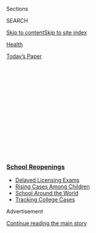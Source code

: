 <div id="app">

<div>

<div>

<div>

<div class="NYTAppHideMasthead css-1q2w90k e1suatyy0">

<div class="section css-ui9rw0 e1suatyy2">

<div class="css-eph4ug er09x8g0">

<div class="css-6n7j50">

</div>

<span class="css-1dv1kvn">Sections</span>

<div class="css-10488qs">

<span class="css-1dv1kvn">SEARCH</span>

</div>

[Skip to content](#site-content)[Skip to site
index](#site-index)

</div>

<div id="masthead-section-label" class="css-1wr3we4 eaxe0e00">

[Health](https://www.nytimes3xbfgragh.onion/section/health)

</div>

<div class="css-10698na e1huz5gh0">

</div>

</div>

<div id="masthead-bar-one" class="section hasLinks css-15hmgas e1csuq9d3">

<div class="css-uqyvli e1csuq9d0">

</div>

<div class="css-1uqjmks e1csuq9d1">

</div>

<div class="css-9e9ivx">

[](https://myaccount.nytimes3xbfgragh.onion/auth/login?response_type=cookie&client_id=vi)

</div>

<div class="css-1bvtpon e1csuq9d2">

[Today’s
Paper](https://www.nytimes3xbfgragh.onion/section/todayspaper)

</div>

</div>

</div>

</div>

<div data-aria-hidden="false">

<div id="site-content" data-role="main">

<div>

<div class="css-1aor85t" style="opacity:0.000000001;z-index:-1;visibility:hidden">

<div class="css-1hqnpie">

<div class="css-epjblv">

<span class="css-17xtcya">[Health](/section/health)</span><span class="css-x15j1o">|</span><span class="css-fwqvlz">A
Parent’s Toughest Call: In-Person Schooling or
Not?</span>

</div>

<div class="css-k008qs">

<div class="css-1iwv8en">

<span class="css-18z7m18"></span>

<div>

</div>

</div>

<span class="css-1n6z4y">https://nyti.ms/2YU6plP</span>

<div class="css-1705lsu">

<div class="css-4xjgmj">

<div class="css-4skfbu" data-role="toolbar" data-aria-label="Social Media Share buttons, Save button, and Comments Panel with current comment count" data-testid="share-tools">

  - 
  - 
  - 
  - 
    
    <div class="css-6n7j50">
    
    </div>

  - 
  - 

</div>

</div>

</div>

</div>

</div>

</div>

<div class="css-13pd83m">

<div class="css-l9svim">

### [<span class="css-pa1jbp"><span class="css-1rxm0ex">School</span><span class="css-1rxm0ex"> Reopenings</span></span>](https://www.nytimes3xbfgragh.onion/spotlight/schools-reopening?name=styln-coronavirus-schools-reopening&region=TOP_BANNER&block=storyline_menu_recirc&action=click&pgtype=Article&impression_id=d5d64730-f1c6-11ea-8605-93fb3e12e0cf&variant=undefined)

  - <span class="css-ousu42">[Delayed Licensing
    Exams](https://www.nytimes3xbfgragh.onion/2020/09/04/us/bar-exam-coronavirus.html?name=styln-coronavirus-schools-reopening&region=TOP_BANNER&block=storyline_menu_recirc&action=click&pgtype=Article&impression_id=d5d66e40-f1c6-11ea-8605-93fb3e12e0cf&variant=undefined)</span>
  - <span class="css-ousu42">[Rising Cases Among
    Children](https://www.nytimes3xbfgragh.onion/interactive/2020/08/31/us/coronavirus-cases-children.html?name=styln-coronavirus-schools-reopening&region=TOP_BANNER&block=storyline_menu_recirc&action=click&pgtype=Article&impression_id=d5d66e41-f1c6-11ea-8605-93fb3e12e0cf&variant=undefined)</span>
  - <span class="css-ousu42">[School Around the
    World](https://www.nytimes3xbfgragh.onion/2020/09/01/world/schools-reopen-globe-students.html?name=styln-coronavirus-schools-reopening&region=TOP_BANNER&block=storyline_menu_recirc&action=click&pgtype=Article&impression_id=d5d66e42-f1c6-11ea-8605-93fb3e12e0cf&variant=undefined)</span>
  - <span class="css-ousu42">[Tracking College
    Cases](https://www.nytimes3xbfgragh.onion/interactive/2020/us/covid-college-cases-tracker.html?name=styln-coronavirus-schools-reopening&region=TOP_BANNER&block=storyline_menu_recirc&action=click&pgtype=Article&impression_id=d5d66e43-f1c6-11ea-8605-93fb3e12e0cf&variant=undefined)</span>

</div>

</div>

<div id="top-wrapper" class="css-1sy8kpn">

<div id="top-slug" class="css-l9onyx">

Advertisement

</div>

[Continue reading the main
story](#after-top)

<div class="ad top-wrapper" style="text-align:center;height:100%;display:block;min-height:250px">

<div id="top" class="place-ad" data-position="top" data-size-key="top">

</div>

</div>

<div id="after-top">

</div>

</div>

<div>

<div id="sponsor-wrapper" class="css-1hyfx7x">

<div id="sponsor-slug" class="css-19vbshk">

Supported by

</div>

[Continue reading the main
story](#after-sponsor)

<div id="sponsor" class="ad sponsor-wrapper" style="text-align:center;height:100%;display:block">

</div>

<div id="after-sponsor">

</div>

</div>

<div class="css-186x18t">

</div>

<div class="css-1vkm6nb ehdk2mb0">

# A Parent’s Toughest Call: In-Person Schooling or Not?

</div>

Parents are wrestling with difficult choices over sending their children
to school. Here’s how one science reporter made the decision.

<div class="css-79elbk" data-testid="photoviewer-wrapper">

<div class="css-z3e15g" data-testid="photoviewer-wrapper-hidden">

</div>

<div class="css-1a48zt4 ehw59r15" data-testid="photoviewer-children">

![<span class="css-16f3y1r e13ogyst0" data-aria-hidden="true">A
back-to-school resource fair the day before schools reopened in Los
Angeles County this
year.</span><span class="css-cnj6d5 e1z0qqy90" itemprop="copyrightHolder"><span class="css-1ly73wi e1tej78p0">Credit...</span><span><span>Etienne
Laurent/EPA, via
Shutterstock</span></span></span>](https://static01.graylady3jvrrxbe.onion/images/2020/08/28/science/00VIRUS-KIDS-EXPLAINER1/merlin_175828209_6a23c616-39a2-4586-9bf6-ae96f438665d-articleLarge.jpg?quality=75&auto=webp&disable=upscale)

</div>

</div>

<div class="css-18e8msd">

<div class="css-vp77d3 epjyd6m0">

<div class="css-1baulvz">

By [<span class="css-1baulvz last-byline" itemprop="name">Apoorva
Mandavilli</span>](https://www.nytimes3xbfgragh.onion/by/apoorva-mandavilli)

</div>

</div>

  - 
    
    <div class="css-ld3wwf e16638kd2">
    
    Sept. 1,
    2020
    
    </div>

  - 
    
    <div class="css-4xjgmj">
    
    <div class="css-d8bdto" data-role="toolbar" data-aria-label="Social Media Share buttons, Save button, and Comments Panel with current comment count" data-testid="share-tools">
    
      - 
      - 
      - 
      - 
        
        <div class="css-6n7j50">
        
        </div>
    
      - 
      - 
    
    </div>
    
    </div>

</div>

</div>

<div class="section meteredContent css-1r7ky0e" name="articleBody" itemprop="articleBody">

<div class="css-1fanzo5 StoryBodyCompanionColumn">

<div class="css-53u6y8">

All summer, as information about how the coronavirus affects children
has trickled in, I’ve been updating a balance sheet in my head. Every
study I read, every expert I talked to, was filling in columns on this
sheet: reasons for and against sending my children back to school come
September.

Into the con column went a study from Chicago that found children carry
[large amounts of
virus](https://www.nytimes3xbfgragh.onion/2020/07/30/health/coronavirus-children.html)
in their noses and throats, maybe even more than adults do. Also in the
con column: two South Korean studies, flawed as they were, which
suggested [children can spread the
virus](https://www.nytimes3xbfgragh.onion/2020/08/14/health/older-children-and-the-coronavirus-a-new-wrinkle-in-the-debate.html)
to others — and made me wonder whether my sixth-grader, at least, should
stay home.

Reports from Europe hinting that it was [possible to reopen schools
safely](https://www.nytimes3xbfgragh.onion/2020/07/11/health/coronavirus-schools-reopen.html)
dribbled onto the pro side of my ledger. But could we match those
countries’ careful precautions, or their low community levels of virus?

I live in Brooklyn, where schools open after Labor Day (if they open
this year at all), so my husband and I have had more time than most
parents in the nation to make up our minds. We’re also privileged enough
to have computers and reliable Wi-Fi for my children to learn remotely.

</div>

</div>

<div class="css-1fanzo5 StoryBodyCompanionColumn">

<div class="css-53u6y8">

But as other parents called and texted to ask what I was planning to do,
I turned to the real experts: What do we know about the coronavirus and
children? And what should parents like me do?

The virus is so new that there are no definitive answers as yet, the
experts told me. Dozens of coronavirus studies emerge every day, “but it
is not all good literature, and sorting out the wheat from the chaff is
challenging,” said Dr. Megan Ranney, an expert in adolescent health at
Brown University.

But she and other experts were clear on one thing: Schools should only
reopen if the level of virus circulating in the community is low — that
is, if less than 5 percent of people tested have a positive result. By
that measure, [most school
districts](https://www.nytimes3xbfgragh.onion/2020/07/14/us/coronavirus-schools-fall.html)
in the nation cannot reopen [without
problems](https://www.nytimes3xbfgragh.onion/2020/08/12/us/georgia-school-coronavirus.html).

“The No. 1 factor is what your local transmission is like,” said Helen
Jenkins, an expert in infectious diseases and statistics at Boston
University. “If you’re in a really hard-hit part of the country, it’s
highly likely that somebody coming into the school will be infected at
some point.”

On the questions of how often children become infected, how sick they
get and how much they contribute to community spread, the answers were
far more
nuanced.

</div>

</div>

<div class="css-1fanzo5 StoryBodyCompanionColumn">

<div class="css-53u6y8">

## Fewer children than adults become infected. But childhood infection is not uncommon.

In the early days of the pandemic, there were so few reports of sick
children that it was unclear whether they could be infected at all.
Researchers guessed even then that younger children could probably catch
the coronavirus, but were mostly [spared severe
symptoms](https://www.nytimes3xbfgragh.onion/2020/02/05/health/coronavirus-children.html).

<div id="NYT_MAIN_CONTENT_1_REGION" class="css-9tf9ac">

<div>

</div>

</div>

That conjecture has proved correct. “There is very clear evidence at
this point that kids can get infected,” Dr. Ranney said.

As the pandemic unfolded, it also appeared that younger children were
less likely — perhaps only half as likely — to become infected, compared
with adults, whereas older children had about the same risk as adults.

But it’s impossible to be sure. In most countries hit hard by the
coronavirus, lockdowns and school shutdowns kept young children
cloistered at home and away from sources of infection. And when most of
those countries opened up, they did so with careful adherence to masks
and physical distancing.

</div>

</div>

<div class="css-79elbk" data-testid="photoviewer-wrapper">

<div class="css-z3e15g" data-testid="photoviewer-wrapper-hidden">

</div>

<div class="css-1a48zt4 ehw59r15" data-testid="photoviewer-children">

![<span class="css-16f3y1r e13ogyst0" data-aria-hidden="true">Online
classes during the first week of remote learning in the Clark County
School District in Las
Vegas.</span><span class="css-cnj6d5 e1z0qqy90" itemprop="copyrightHolder"><span class="css-1ly73wi e1tej78p0">Credit...</span><span>Ethan
Miller/Getty
Images</span></span>](https://static01.graylady3jvrrxbe.onion/images/2020/08/28/science/00VIRUS-KIDS-EXPLAINER3/00VIRUS-KIDS-EXPLAINER3-articleLarge.jpg?quality=75&auto=webp&disable=upscale)

</div>

</div>

<div class="css-1fanzo5 StoryBodyCompanionColumn">

<div class="css-53u6y8">

Children may turn out to be less at risk of becoming infected, “but not
meaningfully different enough that I would take solace in it or use it
for decision making,” said Dr. Ashish Jha, dean of the Brown University
School of Public Health.

In the United States, children under age 19 still represent just over 9
percent of all coronavirus cases. But the number of children infected
rose sharply this summer to nearly half a million, and the incidence
among children has risen much faster than it had been earlier this year.

</div>

</div>

<div class="css-1fanzo5 StoryBodyCompanionColumn">

<div class="css-53u6y8">

“And those are just the kids that have been tested,” said Dr. Leana Wen,
a former health commissioner of Baltimore. “It’s quite possible that
we’re missing many cases of asymptomatic or mildly symptomatic
children.”

In the two-week period between Aug. 6 and Aug. 20, for example, the
number of children diagnosed in the United States jumped by 74,160, a 21
percent increase.

“Now that we’re doing more community testing, we’re seeing higher
proportions of children who are infected,” Dr. Ranney said. “I think
that our scientific knowledge on this is going to continue to shift.”

## Children do become sick with the virus, but deaths are very rare.

Even with the rising number of infections, the possibility that panics
parents the most — that their children could become seriously ill or
even die from the virus — is still reassuringly slim.

Children and adolescents up to age 20 (definitions and statistics vary
by state) represent [less than 0.3 percent of
deaths](https://services.aap.org/en/pages/2019-novel-coronavirus-covid-19-infections/children-and-covid-19-state-level-data-report/)
related to the coronavirus, and 21 states have reported no deaths at all
among children.

“That remains the silver lining of this pandemic,” Dr. Jha said.

But reports in adults increasingly suggest that death is not the only
severe outcome. Many adults seem to have debilitating symptoms for weeks
or months after they first fall ill.

“What percentage of kids who are infected have those long-term
consequences that we’re increasingly worried about with adults?” Dr.
Ranney wondered.

</div>

</div>

<div class="css-1fanzo5 StoryBodyCompanionColumn">

<div class="css-53u6y8">

[Multisystem inflammatory
syndrome](https://www.nytimes3xbfgragh.onion/2020/05/19/parenting/pmis-coronavirus-children.html),
a mysterious condition that has been linked to the coronavirus, has also
been reported in [about 700
children](https://www.cdc.gov/mis-c/cases/index.html) and has caused 11
deaths as of Aug. 20. “That’s a very small percentage of children,” Dr.
Ranney said. “But growing numbers of kids are getting hospitalized,
period.”

## Children can spread the virus to others. How often is still unknown.

Transmission has been the most challenging aspect of the coronavirus to
discern in children, made even more difficult by the lockdowns that kept
them at home.

Because most children are asymptomatic, for example, household surveys
and studies that test people with symptoms often miss children who might
have seeded infections. And when schools are closed, young children
don’t venture out; they tend to catch the virus from adults, rather
than the other way around.

To confirm the direction of spread, scientists ideally would genetically
sequence viral samples obtained from children to understand where and
when they were infected, and whether they passed it
on.

<div id="NYT_MAIN_CONTENT_3_REGION" class="css-9tf9ac">

<div>

<div id="styln-prism-freeform-1596575370630" class="section interactive-content interactive-size-medium css-1ftcdic">

<div class="css-17ih8de interactive-body">

<div id="prism-freeform-block-70136" class="css-19mumt8" data-role="complementary" data-storyline="School Reopenings" data-truncated="false" tabindex="0">

<div class="css-a8d9oz">

<div>

[](https://www.nytimes3xbfgragh.onion/spotlight/schools-reopening?action=click&pgtype=Article&state=default&region=MAIN_CONTENT_3&context=storylines_keepup)

### School Reopenings ›

#### Back to School

Updated Sept. 4, 2020

The latest on how schools are reopening amid the pandemic.

  -   - There have been at least [51,000 coronavirus
        cases](https://www.nytimes3xbfgragh.onion/interactive/2020/us/covid-college-cases-tracker.html?name=styln-coronavirus-schools-reopening&action=click&pgtype=Article&state=default&region=MAIN_CONTENT_3&context=storylines_keepup&region=TOP_BANNER█=storyline_menu_recirc&action=click&pgtype=Article&impression_id=149dfe80-eea3-11ea-aea8-57f827c5e458&variant=1_Show) at
        more than 1,000 American college campuses since the pandemic
        began, the latest New York Times’s survey shows.
      - [SUNY
        Oneonta](https://www.nytimes3xbfgragh.onion/2020/09/03/nyregion/new-york-suny-oneonta-coronavirus.html?action=click&pgtype=Article&state=default&region=MAIN_CONTENT_3&context=storylines_keepup) canceled
        in-person classes and sent students home because of a
        coronavirus outbreak.
      - [Millions of college
        students](https://www.nytimes3xbfgragh.onion/2020/09/04/world/americas/latin-america-education.html?&action=click&pgtype=Article&state=default&region=MAIN_CONTENT_3&context=storylines_keepup) in
        Latin America are leaving their studies because of the pandemic.
      - Professional licensing exams have been severely disrupted by the
        coronavirus, making it difficult for [newly trained lawyers,
        doctors](https://www.nytimes3xbfgragh.onion/2020/09/04/us/bar-exam-coronavirus.html?action=click&pgtype=Article&state=default&region=MAIN_CONTENT_3&context=storylines_keepup) and
        others to start their careers.

<div id="styln-survey-component-70136" class="styln-survey-component">

</div>

</div>

</div>

</div>

</div>

</div>

</div>

</div>

“I keep saying to people, ‘It’s so hard to study transmission — it’s
just really, really hard,’” Dr. Jenkins said.

Still, based on studies so far, “I think it still appears that the
younger children might be less likely to transmit than older ones, and
older ones are probably more similar to adults in that regard,” she
said.

</div>

</div>

<div class="css-1fanzo5 StoryBodyCompanionColumn">

<div class="css-53u6y8">

Sadly, the high numbers of infected children in the United States may
actually provide some real data on this question as schools
reopen.

</div>

</div>

<div class="css-79elbk" data-testid="photoviewer-wrapper">

<div class="css-z3e15g" data-testid="photoviewer-wrapper-hidden">

</div>

<div class="css-1a48zt4 ehw59r15" data-testid="photoviewer-children">

<div class="css-1xdhyk6 erfvjey0">

<span class="css-1ly73wi e1tej78p0">Image</span>

<div class="css-zjzyr8">

<div data-testid="lazyimage-container" style="height:257.77777777777777px">

</div>

</div>

</div>

<span class="css-16f3y1r e13ogyst0" data-aria-hidden="true">Children
discussed their summer vacations on the first day of school in Russia,
Ohio, earlier this
month.</span><span class="css-cnj6d5 e1z0qqy90" itemprop="copyrightHolder"><span class="css-1ly73wi e1tej78p0">Credit...</span><span>Luke
Gronneberg/The Daily News, via Associated Press</span></span>

</div>

</div>

<div class="css-1fanzo5 StoryBodyCompanionColumn">

<div class="css-53u6y8">

## So what’s a parent to do?

That’s a tough one to answer, as parents everywhere now know. So much
depends on the particular circumstances of your school district, your
immediate community, your family and your child.

“I think it’s a really complex decision, and we need to do everything we
can as a society to enable parents to make this type of decision,” Dr.
Wen said.

There are some precautions everyone can take — beginning with doing as
much outdoors as possible, maintaining physical distance and wearing
masks.

“I will not send my children to school or to an indoor activity where
the children are not all masked,” Dr. Ranney said.

Even if there is uncertainty about how often children become infected or
spread the virus, “when you consider the risk versus benefit, the
balance lies in assuming that kids can both get infected and can spread
it,” Dr. Ranney said.

For schools, the decision will also come down to having good ventilation
— even if that’s just windows that open — small pods that can limit how
widely the virus might spread from an infected child, and frequent
testing to cut transmission chains.

</div>

</div>

<div class="css-1fanzo5 StoryBodyCompanionColumn">

<div class="css-53u6y8">

Teachers and school nurses will also need protective equipment, Dr.
Jenkins said: “Good P.P.E. makes all the difference, and school
districts must provide that for the teachers at an absolute minimum.”

As long as these right precautions are in place, “it’s better for kids
to be in school than outside of school,” Dr. Jha said. “Teachers are
reasonably safe in those environments, as well.”

But community transmission is the most important factor in deciding
whether children should go back to school, researchers agreed. “We just
can’t keep a school free from the coronavirus if the community is a
hotbed of infection,” Dr. Wen said.

In New York, the numbers are low enough that my husband and I have a
real choice to make. And [our children’s
school](https://www.communityroots.org/), with a focus on social equity,
has said children of frontline workers and those with disabilities will
get the first spots for in-person learning.

We qualified for two days a week of schooling in person. My
mother-in-law lives downstairs in a separate unit and may be more
vulnerable to the virus. But my children, who are 11 and 8, need to
learn in person and are desperate to see their friends. We’ve decided to
send our children back to school.

</div>

</div>

<div>

</div>

</div>

<div>

</div>

<div>

</div>

<div>

</div>

<div>

<div id="bottom-wrapper" class="css-1ede5it">

<div id="bottom-slug" class="css-l9onyx">

Advertisement

</div>

[Continue reading the main
story](#after-bottom)

<div id="bottom" class="ad bottom-wrapper" style="text-align:center;height:100%;display:block;min-height:90px">

</div>

<div id="after-bottom">

</div>

</div>

</div>

</div>

</div>

## Site Index

<div>

</div>

## Site Information Navigation

  - [© <span>2020</span> <span>The New York Times
    Company</span>](https://help.nytimes3xbfgragh.onion/hc/en-us/articles/115014792127-Copyright-notice)

<!-- end list -->

  - [NYTCo](https://www.nytco.com/)
  - [Contact
    Us](https://help.nytimes3xbfgragh.onion/hc/en-us/articles/115015385887-Contact-Us)
  - [Work with us](https://www.nytco.com/careers/)
  - [Advertise](https://nytmediakit.com/)
  - [T Brand Studio](http://www.tbrandstudio.com/)
  - [Your Ad
    Choices](https://www.nytimes3xbfgragh.onion/privacy/cookie-policy#how-do-i-manage-trackers)
  - [Privacy](https://www.nytimes3xbfgragh.onion/privacy)
  - [Terms of
    Service](https://help.nytimes3xbfgragh.onion/hc/en-us/articles/115014893428-Terms-of-service)
  - [Terms of
    Sale](https://help.nytimes3xbfgragh.onion/hc/en-us/articles/115014893968-Terms-of-sale)
  - [Site
    Map](https://spiderbites.nytimes3xbfgragh.onion)
  - [Help](https://help.nytimes3xbfgragh.onion/hc/en-us)
  - [Subscriptions](https://www.nytimes3xbfgragh.onion/subscription?campaignId=37WXW)

</div>

</div>

</div>

</div>
